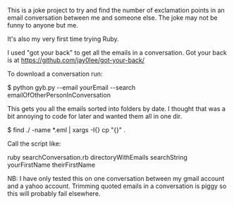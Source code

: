 This is a joke project to try and find the number of exclamation points in an email conversation between me and someone else.
The joke may not be funny to anyone but me.

It's also my very first time trying Ruby.

I used "got your back" to get all the emails in a conversation. Got your back is at https://github.com/jay0lee/got-your-back/

To download a conversation run:

$ python gyb.py --email yourEmail --search emailOfOtherPersonInConversation 

This gets you all the emails sorted into folders by date. I thought that was a bit annoying to code for later and wanted them all in one dir.

$ find ./  -name *.eml | xargs -I{} cp "{}" .

Call the script like:

ruby searchConversation.rb directoryWithEmails searchString yourFirstName theirFirstName


NB: I have only tested this on one conversation between my gmail account and a yahoo account. Trimming quoted emails in a conversation is piggy so this will probably fail elsewhere.